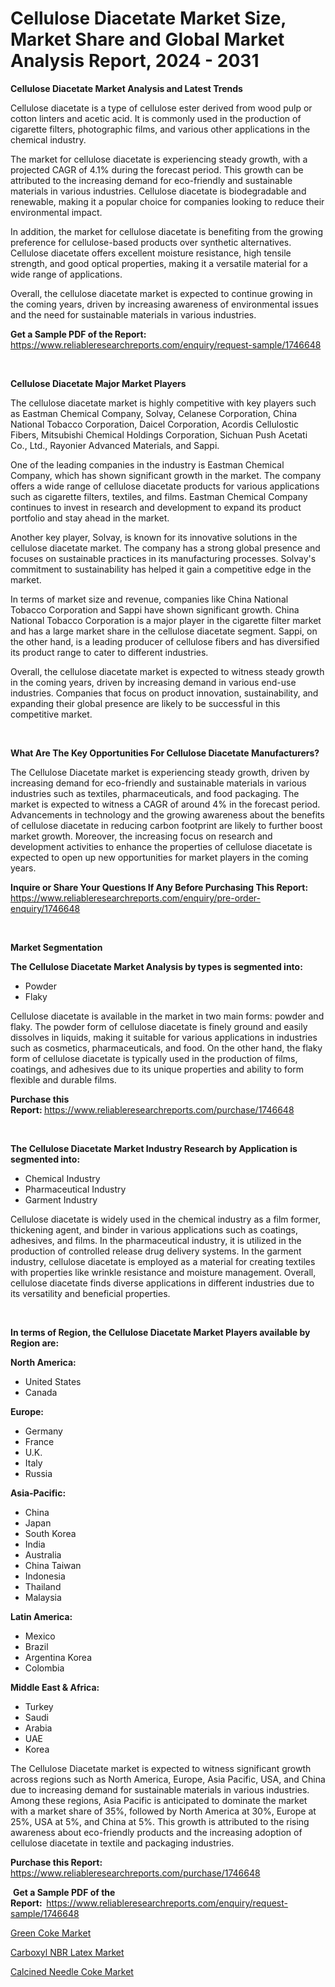 <p><h1>Cellulose Diacetate Market Size, Market Share and Global Market Analysis Report, 2024 - 2031</h1></p><p><strong>Cellulose Diacetate Market Analysis and Latest Trends</strong></p>
<p><p>Cellulose diacetate is a type of cellulose ester derived from wood pulp or cotton linters and acetic acid. It is commonly used in the production of cigarette filters, photographic films, and various other applications in the chemical industry.</p><p>The market for cellulose diacetate is experiencing steady growth, with a projected CAGR of 4.1% during the forecast period. This growth can be attributed to the increasing demand for eco-friendly and sustainable materials in various industries. Cellulose diacetate is biodegradable and renewable, making it a popular choice for companies looking to reduce their environmental impact.</p><p>In addition, the market for cellulose diacetate is benefiting from the growing preference for cellulose-based products over synthetic alternatives. Cellulose diacetate offers excellent moisture resistance, high tensile strength, and good optical properties, making it a versatile material for a wide range of applications.</p><p>Overall, the cellulose diacetate market is expected to continue growing in the coming years, driven by increasing awareness of environmental issues and the need for sustainable materials in various industries.</p></p>
<p><strong>Get a Sample PDF of the Report:&nbsp;</strong> <a href="https://www.reliableresearchreports.com/enquiry/request-sample/1746648">https://www.reliableresearchreports.com/enquiry/request-sample/1746648</a></p>
<p>&nbsp;</p>
<p><strong>Cellulose Diacetate Major Market Players</strong></p>
<p><p>The cellulose diacetate market is highly competitive with key players such as Eastman Chemical Company, Solvay, Celanese Corporation, China National Tobacco Corporation, Daicel Corporation, Acordis Cellulostic Fibers, Mitsubishi Chemical Holdings Corporation, Sichuan Push Acetati Co., Ltd., Rayonier Advanced Materials, and Sappi.</p><p>One of the leading companies in the industry is Eastman Chemical Company, which has shown significant growth in the market. The company offers a wide range of cellulose diacetate products for various applications such as cigarette filters, textiles, and films. Eastman Chemical Company continues to invest in research and development to expand its product portfolio and stay ahead in the market.</p><p>Another key player, Solvay, is known for its innovative solutions in the cellulose diacetate market. The company has a strong global presence and focuses on sustainable practices in its manufacturing processes. Solvay's commitment to sustainability has helped it gain a competitive edge in the market.</p><p>In terms of market size and revenue, companies like China National Tobacco Corporation and Sappi have shown significant growth. China National Tobacco Corporation is a major player in the cigarette filter market and has a large market share in the cellulose diacetate segment. Sappi, on the other hand, is a leading producer of cellulose fibers and has diversified its product range to cater to different industries.</p><p>Overall, the cellulose diacetate market is expected to witness steady growth in the coming years, driven by increasing demand in various end-use industries. Companies that focus on product innovation, sustainability, and expanding their global presence are likely to be successful in this competitive market.</p></p>
<p>&nbsp;</p>
<p><strong>What Are The Key Opportunities For Cellulose Diacetate Manufacturers?</strong></p>
<p><p>The Cellulose Diacetate market is experiencing steady growth, driven by increasing demand for eco-friendly and sustainable materials in various industries such as textiles, pharmaceuticals, and food packaging. The market is expected to witness a CAGR of around 4% in the forecast period. Advancements in technology and the growing awareness about the benefits of cellulose diacetate in reducing carbon footprint are likely to further boost market growth. Moreover, the increasing focus on research and development activities to enhance the properties of cellulose diacetate is expected to open up new opportunities for market players in the coming years.</p></p>
<p><strong>Inquire or Share Your Questions If Any Before Purchasing This Report:</strong> <a href="https://www.reliableresearchreports.com/enquiry/pre-order-enquiry/1746648">https://www.reliableresearchreports.com/enquiry/pre-order-enquiry/1746648</a></p>
<p>&nbsp;</p>
<p><strong>Market Segmentation</strong></p>
<p><strong>The Cellulose Diacetate Market Analysis by types is segmented into:</strong></p>
<p><ul><li>Powder</li><li>Flaky</li></ul></p>
<p><p>Cellulose diacetate is available in the market in two main forms: powder and flaky. The powder form of cellulose diacetate is finely ground and easily dissolves in liquids, making it suitable for various applications in industries such as cosmetics, pharmaceuticals, and food. On the other hand, the flaky form of cellulose diacetate is typically used in the production of films, coatings, and adhesives due to its unique properties and ability to form flexible and durable films.</p></p>
<p><strong>Purchase this Report:&nbsp;</strong><a href="https://www.reliableresearchreports.com/purchase/1746648">https://www.reliableresearchreports.com/purchase/1746648</a></p>
<p>&nbsp;</p>
<p><strong>The Cellulose Diacetate Market Industry Research by Application is segmented into:</strong></p>
<p><ul><li>Chemical Industry</li><li>Pharmaceutical Industry</li><li>Garment Industry</li></ul></p>
<p><p>Cellulose diacetate is widely used in the chemical industry as a film former, thickening agent, and binder in various applications such as coatings, adhesives, and films. In the pharmaceutical industry, it is utilized in the production of controlled release drug delivery systems. In the garment industry, cellulose diacetate is employed as a material for creating textiles with properties like wrinkle resistance and moisture management. Overall, cellulose diacetate finds diverse applications in different industries due to its versatility and beneficial properties.</p></p>
<p>&nbsp;</p>
<p><strong>In terms of Region, the Cellulose Diacetate Market Players available by Region are:</strong></p>
<p>
    <p> <strong> North America: </strong>
        <ul>
            <li>United States</li>
            <li>Canada</li>
        </ul>
        </p> 
    <p> <strong> Europe: </strong>
        <ul>
            <li>Germany</li>
            <li>France</li>
            <li>U.K.</li>
            <li>Italy</li>
            <li>Russia</li>
        </ul>
        </p> 
    <p> <strong> Asia-Pacific: </strong>
        <ul>
            <li>China</li>
            <li>Japan</li>
            <li>South Korea</li>
            <li>India</li>
            <li>Australia</li>
            <li>China Taiwan</li>
            <li>Indonesia</li>
            <li>Thailand</li>
            <li>Malaysia</li>
        </ul>
        </p> 
    <p> <strong> Latin America: </strong>
        <ul>
            <li>Mexico</li>
            <li>Brazil</li>
            <li>Argentina Korea</li>
            <li>Colombia</li>
        </ul>
        </p> 
    <p> <strong> Middle East & Africa: </strong>
        <ul>
            <li>Turkey</li>
            <li>Saudi</li>
            <li>Arabia</li>
            <li>UAE</li>
            <li>Korea</li>
        </ul>
    </p>
    </p>
<p><p>The Cellulose Diacetate market is expected to witness significant growth across regions such as North America, Europe, Asia Pacific, USA, and China due to increasing demand for sustainable materials in various industries. Among these regions, Asia Pacific is anticipated to dominate the market with a market share of 35%, followed by North America at 30%, Europe at 25%, USA at 5%, and China at 5%. This growth is attributed to the rising awareness about eco-friendly products and the increasing adoption of cellulose diacetate in textile and packaging industries.</p></p>
<p><strong>Purchase this Report: </strong><a href="https://www.reliableresearchreports.com/purchase/1746648">https://www.reliableresearchreports.com/purchase/1746648</a></p>
<p>&nbsp;<strong>Get a Sample PDF of the Report:&nbsp;&nbsp;</strong><a href="https://www.reliableresearchreports.com/enquiry/request-sample/1746648">https://www.reliableresearchreports.com/enquiry/request-sample/1746648</a></p>
<p><strong></strong></p>
<p><p><a href="https://github.com/Angelnienowdseej3e45z3p8c/Market-Research-Report-List-1/blob/main/green-coke-market.md">Green Coke Market</a></p><p><a href="https://github.com/eeaveuhhh/Market-Research-Report-List-1/blob/main/carboxyl-nbr-latex-market.md">Carboxyl NBR Latex Market</a></p><p><a href="https://github.com/brentleyjimmiealvaradoz4l1rea/Market-Research-Report-List-1/blob/main/calcined-needle-coke-market.md">Calcined Needle Coke Market</a></p></p>